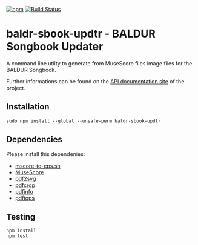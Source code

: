 [![npm](https://img.shields.io/npm/v/baldr-sbook-updtr.svg)](https://www.npmjs.com/package/baldr-sbook-updtr)
[![Build Status](https://travis-ci.org/JosefFriedrich-nodejs/baldr-sbook-updtr.svg?branch=master)](https://travis-ci.org/JosefFriedrich-nodejs/baldr-sbook-updtr)

# baldr-sbook-updtr - BALDUR Songbook Updater

A command line utilty to generate from MuseScore files image files for
the BALDUR Songbook.

Further informations can be found on the
[API documentation site](https://joseffriedrich-nodejs.github.io/baldr-sbook-updtr/)
of the project.

## Installation

```
sudo npm install --global --unsafe-perm baldr-sbook-updtr
```

## Dependencies

Please install this dependenies:

* [mscore-to-eps.sh](https://github.com/JosefFriedrich-shell/mscore-to-eps.sh)
* [MuseScore](https://musescore.org/)
* [pdf2svg](https://github.com/dawbarton/pdf2svg)
* [pdfcrop](https://ctan.org/tex-archive/support/pdfcrop)
* [pdfinfo](https://poppler.freedesktop.org/)
* [pdftops](https://poppler.freedesktop.org/)

## Testing

```
npm install
npm test
```
